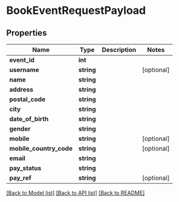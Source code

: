 # BookEventRequestPayload

## Properties
Name | Type | Description | Notes
------------ | ------------- | ------------- | -------------
**event_id** | **int** |  | 
**username** | **string** |  | [optional] 
**name** | **string** |  | 
**address** | **string** |  | 
**postal_code** | **string** |  | 
**city** | **string** |  | 
**date_of_birth** | **string** |  | 
**gender** | **string** |  | 
**mobile** | **string** |  | [optional] 
**mobile_country_code** | **string** |  | [optional] 
**email** | **string** |  | 
**pay_status** | **string** |  | 
**pay_ref** | **string** |  | [optional] 

[[Back to Model list]](../../README.md#documentation-for-models) [[Back to API list]](../../README.md#documentation-for-api-endpoints) [[Back to README]](../../README.md)

